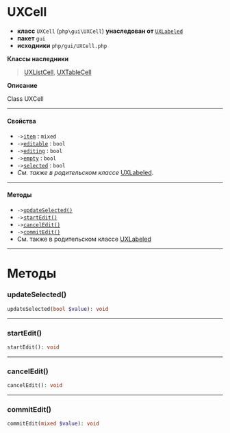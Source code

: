 # UXCell

- **класс** `UXCell` (`php\gui\UXCell`) **унаследован от** [`UXLabeled`](https://github.com/jphp-compiler/jphp/blob/master/exts/jphp-gui-ext/api-docs/classes/php/gui/UXLabeled.ru.md)
- **пакет** `gui`
- **исходники** `php/gui/UXCell.php`

**Классы наследники**

> [UXListCell](https://github.com/jphp-compiler/jphp/blob/master/exts/jphp-gui-ext/api-docs/classes/php/gui/UXListCell.ru.md), [UXTableCell](https://github.com/jphp-compiler/jphp/blob/master/exts/jphp-gui-ext/api-docs/classes/php/gui/UXTableCell.ru.md)

**Описание**

Class UXCell

---

#### Свойства

- `->`[`item`](#prop-item) : `mixed`
- `->`[`editable`](#prop-editable) : `bool`
- `->`[`editing`](#prop-editing) : `bool`
- `->`[`empty`](#prop-empty) : `bool`
- `->`[`selected`](#prop-selected) : `bool`
- *См. также в родительском классе* [UXLabeled](https://github.com/jphp-compiler/jphp/blob/master/exts/jphp-gui-ext/api-docs/classes/php/gui/UXLabeled.ru.md).

---

#### Методы

- `->`[`updateSelected()`](#method-updateselected)
- `->`[`startEdit()`](#method-startedit)
- `->`[`cancelEdit()`](#method-canceledit)
- `->`[`commitEdit()`](#method-commitedit)
- См. также в родительском классе [UXLabeled](https://github.com/jphp-compiler/jphp/blob/master/exts/jphp-gui-ext/api-docs/classes/php/gui/UXLabeled.ru.md)

---
# Методы

<a name="method-updateselected"></a>

### updateSelected()
```php
updateSelected(bool $value): void
```

---

<a name="method-startedit"></a>

### startEdit()
```php
startEdit(): void
```

---

<a name="method-canceledit"></a>

### cancelEdit()
```php
cancelEdit(): void
```

---

<a name="method-commitedit"></a>

### commitEdit()
```php
commitEdit(mixed $value): void
```